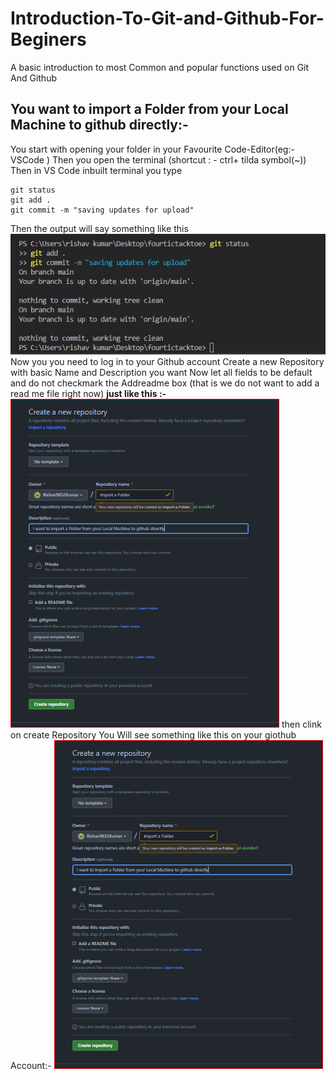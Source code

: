 # Introduction-To-Git-and-Github-For-Beginers
A basic introduction to most Common and popular functions used on Git And Github
## You want to import a Folder from your Local Machine to github directly:- 
You start with opening your folder in your Favourite Code-Editor(eg:- VSCode )
Then you open the terminal (shortcut : - ctrl+ tilda symbol(~))
Then in VS Code inbuilt terminal you type
```
git status
git add .
git commit -m "saving updates for upload"
```
Then the output will say something like this </br>
<img src="https://github.com/Rishav9852Kumar/Introduction-To-Git-and-Github-For-Beginers/blob/main/Resources/github-image-1.jpg">
Now you you need to log in to your Github account 
Create a new Repository with basic Name and Description you want
Now let all fields to be default and do not checkmark the Addreadme box (that is we do not want to add a read me file right now)
<b>just like this :-</b></br>
<img src="https://github.com/Rishav9852Kumar/Introduction-To-Git-and-Github-For-Beginers/blob/main/Resources/github%202.PNG">
then clink on create Repository
You Will see something like this on your giothub Account:-
<img src="https://github.com/Rishav9852Kumar/Introduction-To-Git-and-Github-For-Beginers/blob/main/Resources/github%202.PNG">



